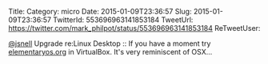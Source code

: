 Title: 
Category: micro
Date: 2015-01-09T23:36:57
Slug: 2015-01-09T23:36:57
TwitterId: 553696963141853184
TweetUrl: https://twitter.com/mark_philpot/status/553696963141853184
ReTweetUser: 

[@jsnell](https://twitter.com/jsnell) Upgrade re:Linux Desktop :: If you have a moment try [elementaryos.org](http://elementaryos.org/) in VirtualBox. It's very reminiscent of OSX...